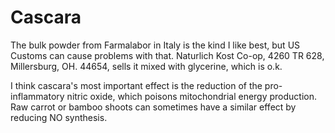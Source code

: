# Cascara

The bulk powder from Farmalabor in Italy is the kind I like best, but US Customs can cause problems with that. Naturlich Kost Co-op, 4260 TR 628, Millersburg, OH. 44654, sells it mixed with glycerine, which is o.k.

I think cascara's most important effect is the reduction of the pro-inflammatory nitric oxide, which poisons mitochondrial energy production. Raw carrot or bamboo shoots can sometimes have a similar effect by reducing NO synthesis.